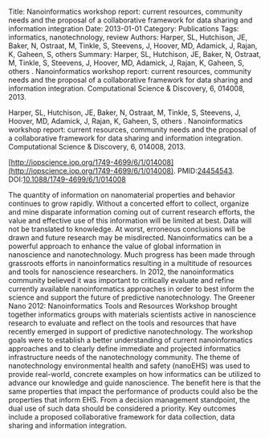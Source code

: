 Title: Nanoinformatics workshop report: current resources, community needs and the proposal of a collaborative framework for data sharing and information integration
Date: 2013-01-01
Category: Publications
Tags: informatics, nanotechnology, review
Authors: Harper, SL, Hutchison, JE, Baker, N, Ostraat, M, Tinkle, S, Steevens, J, Hoover, MD, Adamick, J, Rajan, K, Gaheen, S, others 
Summary: Harper, SL, Hutchison, JE, Baker, N, Ostraat, M, Tinkle, S, Steevens, J, Hoover, MD, Adamick, J, Rajan, K, Gaheen, S, others . Nanoinformatics workshop report: current resources, community needs and the proposal of a collaborative framework for data sharing and information integration. Computational Science \& Discovery, 6, 014008, 2013. 

Harper, SL, Hutchison, JE, Baker, N, Ostraat, M, Tinkle, S, Steevens, J, Hoover, MD, Adamick, J, Rajan, K, Gaheen, S, others . Nanoinformatics workshop report: current resources, community needs and the proposal of a collaborative framework for data sharing and information integration. Computational Science \& Discovery, 6, 014008, 2013. 

[http://iopscience.iop.org/1749-4699/6/1/014008](http://iopscience.iop.org/1749-4699/6/1/014008). PMID:[24454543](http://www.ncbi.nlm.nih.gov/pubmed/24454543). DOI:[10.1088/1749-4699/6/1/014008](http://dx.doi.org/10.1088/1749-4699/6/1/014008)

The quantity of information on nanomaterial properties and behavior continues to grow rapidly. Without a concerted effort to collect, organize and mine disparate information coming out of current research efforts, the value and effective use of this information will be limited at best. Data will not be translated to knowledge. At worst, erroneous conclusions will be drawn and future research may be misdirected. Nanoinformatics can be a powerful approach to enhance the value of global information in nanoscience and nanotechnology. Much progress has been made through grassroots efforts in nanoinformatics resulting in a multitude of resources and tools for nanoscience researchers. In 2012, the nanoinformatics community believed it was important to critically evaluate and refine currently available nanoinformatics approaches in order to best inform the science and support the future of predictive nanotechnology. The Greener Nano 2012: Nanoinformatics Tools and Resources Workshop brought together informatics groups with materials scientists active in nanoscience research to evaluate and reflect on the tools and resources that have recently emerged in support of predictive nanotechnology. The workshop goals were to establish a better understanding of current nanoinformatics approaches and to clearly define immediate and projected informatics infrastructure needs of the nanotechnology community. The theme of nanotechnology environmental health and safety (nanoEHS) was used to provide real-world, concrete examples on how informatics can be utilized to advance our knowledge and guide nanoscience. The benefit here is that the same properties that impact the performance of products could also be the properties that inform EHS. From a decision management standpoint, the dual use of such data should be considered a priority. Key outcomes include a proposed collaborative framework for data collection, data sharing and information integration.
